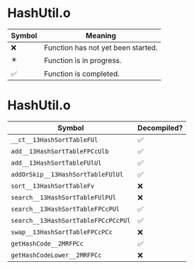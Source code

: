 # HashUtil.o
| Symbol | Meaning 
| ------------- | ------------- 
| :x: | Function has not yet been started. 
| :eight_pointed_black_star: | Function is in progress. 
| :white_check_mark: | Function is completed. 


# HashUtil.o
| Symbol | Decompiled? |
| ------------- | ------------- |
| `__ct__13HashSortTableFUl` | :white_check_mark: |
| `add__13HashSortTableFPCcUlb` | :white_check_mark: |
| `add__13HashSortTableFUlUl` | :white_check_mark: |
| `addOrSkip__13HashSortTableFUlUl` | :white_check_mark: |
| `sort__13HashSortTableFv` | :x: |
| `search__13HashSortTableFUlPUl` | :x: |
| `search__13HashSortTableFPCcPUl` | :white_check_mark: |
| `search__13HashSortTableFPCcPCcPUl` | :white_check_mark: |
| `swap__13HashSortTableFPCcPCc` | :x: |
| `getHashCode__2MRFPCc` | :white_check_mark: |
| `getHashCodeLower__2MRFPCc` | :x: |
